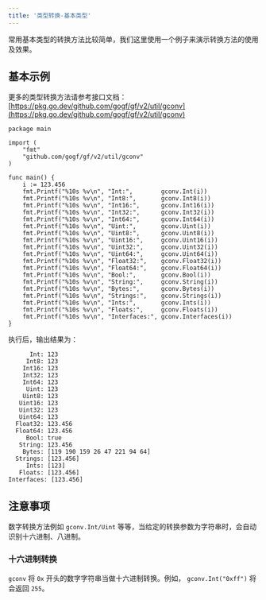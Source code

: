 ```yaml
---
title: '类型转换-基本类型'
---
```


常用基本类型的转换方法比较简单，我们这里使用一个例子来演示转换方法的使用及效果。

## 基本示例

更多的类型转换方法请参考接口文档： [https://pkg.go.dev/github.com/gogf/gf/v2/util/gconv](https://pkg.go.dev/github.com/gogf/gf/v2/util/gconv)

```
package main

import (
    "fmt"
    "github.com/gogf/gf/v2/util/gconv"
)

func main() {
    i := 123.456
    fmt.Printf("%10s %v\n", "Int:",        gconv.Int(i))
    fmt.Printf("%10s %v\n", "Int8:",       gconv.Int8(i))
    fmt.Printf("%10s %v\n", "Int16:",      gconv.Int16(i))
    fmt.Printf("%10s %v\n", "Int32:",      gconv.Int32(i))
    fmt.Printf("%10s %v\n", "Int64:",      gconv.Int64(i))
    fmt.Printf("%10s %v\n", "Uint:",       gconv.Uint(i))
    fmt.Printf("%10s %v\n", "Uint8:",      gconv.Uint8(i))
    fmt.Printf("%10s %v\n", "Uint16:",     gconv.Uint16(i))
    fmt.Printf("%10s %v\n", "Uint32:",     gconv.Uint32(i))
    fmt.Printf("%10s %v\n", "Uint64:",     gconv.Uint64(i))
    fmt.Printf("%10s %v\n", "Float32:",    gconv.Float32(i))
    fmt.Printf("%10s %v\n", "Float64:",    gconv.Float64(i))
    fmt.Printf("%10s %v\n", "Bool:",       gconv.Bool(i))
    fmt.Printf("%10s %v\n", "String:",     gconv.String(i))
    fmt.Printf("%10s %v\n", "Bytes:",      gconv.Bytes(i))
    fmt.Printf("%10s %v\n", "Strings:",    gconv.Strings(i))
    fmt.Printf("%10s %v\n", "Ints:",       gconv.Ints(i))
    fmt.Printf("%10s %v\n", "Floats:",     gconv.Floats(i))
    fmt.Printf("%10s %v\n", "Interfaces:", gconv.Interfaces(i))
}

```

执行后，输出结果为：

```
      Int: 123
     Int8: 123
    Int16: 123
    Int32: 123
    Int64: 123
     Uint: 123
    Uint8: 123
   Uint16: 123
   Uint32: 123
   Uint64: 123
  Float32: 123.456
  Float64: 123.456
     Bool: true
   String: 123.456
    Bytes: [119 190 159 26 47 221 94 64]
  Strings: [123.456]
     Ints: [123]
   Floats: [123.456]
Interfaces: [123.456]
```

## 注意事项

数字转换方法例如 `gconv.Int/Uint` 等等，当给定的转换参数为字符串时，会自动识别十六进制、八进制。

### 十六进制转换

`gconv` 将 `0x` 开头的数字字符串当做十六进制转换。例如， `gconv.Int("0xff")` 将会返回 `255`。